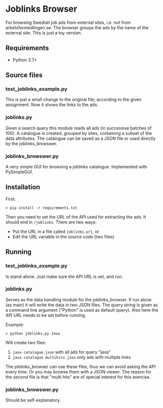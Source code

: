 # Joblinks Browser

For browsing Swedish job ads from external sites, 
i.e. not from arbetsformedlingen.se. 
The browser groups the ads by the name of the 
external site. This is just a toy version.

## Requirements
* Python 3.7+

## Source files
### test_joblinks_example.py
This is just a small change to the original file,
according to the given assignment. Now it shows the
links to the ads.

### joblinks.py
Given a search query this module reads all ads (in successive 
batches of 100). A catalogue is created, grouped by sites, containing 
a subset of the data attributes. The catalogue can be saved as a JSON file
or used directly by the joblinks_browswer.

### joblinks_browswer.py
A very simple GUI for browsing a joblinks catalogue. Implemented with PySimpleGUI.

## Installation
First:

    > pip install -r requirements.txt

Then you need to set the URL of the API used for 
extracting the ads. It should end in `/joblinks`.
There are two ways:
* Put the URL in a file called `joblinks.url`, or
* Edit the URL variable in the source code (two files)

## Running

### test_joblinks_example.py
Is stand-alone. Just make sure the API URL is set, and run.

### joblinks.py
Serves as the data handling module for the joblinks_browser.
If run alone (as main) it will write the data in two JSON files. 
The query string is given as a command line argument ("Python" 
is used as default query).
Also here the API URL needs to be set before running.

Example:

    > python joblinks.py Java

Will create two files:
1. `java catalogue.json` with all ads for query "java"
2. `java catalogue multihits.json` only ads with multiple links

The joblinks_browser can use these files, thus we can avoid asking the API every time.
Or you may browse them with a JSON viewer. The reason for the second file is that "multi hits"
are of special interest for this exercise.

### joblinks_browswer.py

Should be self-explanatory.
